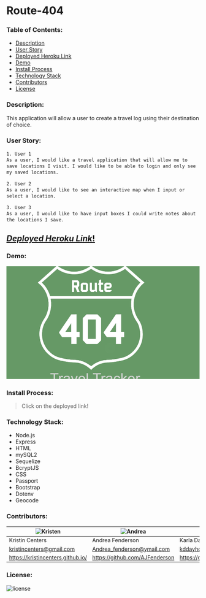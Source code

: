 # **Route-404**

### **Table of Contents**:
* <a href="#description">Description</a> 
* <a href="#usage">User Story</a> 
* <a href="#link">Deployed Heroku Link</a>
* <a href="#Demo">Demo</a>
* <a href="#Installation">Install Process</a>  
* <a href="#tech">Technology Stack</a>
* <a href="#contributors">Contributors</a> 
* <a href="#license">License</a>

### **Description**:
This application will allow a user to create a travel log using their destination of choice.

### <h3 id="usage">**User Story**:</h3>
```
1. User 1
As a user, I would like a travel application that will allow me to save locations I visit. I would like to be able to login and only see my saved locations.
```
```
2. User 2
As a user, I would like to see an interactive map when I input or select a location.
```
```
3. User 3
As a user, I would like to have input boxes I could write notes about the locations I save.
```

## <h2 id="link">[*Deployed Heroku Link*!](https://route-404.herokuapp.com/)</h2> 

### **Demo**:

![Image of App](.\public\assets\images\routeGif.gif)  

### <h3 id="Installation">**Install Process**:</h3> 
> Click on the deployed link! 
### <h3 id="tech">**Technology Stack**:</h3>
  - Node.js
  - Express
  - HTML
  - mySQL2
  - Sequelize
  - BcryptJS
  - CSS
  - Passport
  - Bootstrap
  - Dotenv
  - Geocode​
### **Contributors**:
![Kristen](https://avatars0.githubusercontent.com/u/5201511?s=150&u=461ff279b018cfb15a30162bfd2e45f376926f25&v=4)|    ![Andrea](https://avatars0.githubusercontent.com/u/60406213?s=150&u=eea7e033fa5aad8d575d12e807de91ac912e7204&v=4)|    ![Karla](https://avatars3.githubusercontent.com/u/59662740?s=150&u=89423a740572121fdb0e1fcd42bb311a83073cfb&v=4)|    ![Ryan](https://avatars1.githubusercontent.com/u/59925546?s=150&u=19ccb48abfb0c61a5fa7dd875707b4e4a1025ff3&v=4)
----------|----------|----------|----------
Kristin Centers| Andrea Fenderson| Karla Dayhoff| Ryan Wilkinson
kristincenters@gmail.com| Andrea_fenderson@ymail.com| kddayhoff@gmail.com| ryanhwilkinson@icloud.com
https://kristincenters.github.io/| https://github.com/AJFenderson| https://github.com/kddayhoff| https://github.com/ryanhun7er
### **License**:
![license](https://img.shields.io/badge/License-MIT-green)
